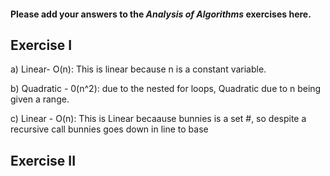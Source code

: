 #### Please add your answers to the ***Analysis of  Algorithms*** exercises here.

## Exercise I

a)  Linear- O(n): This is linear because n is a constant variable.


b) Quadratic - 0(n^2): due to the nested for loops, Quadratic due to n being given a range. 


c) Linear - O(n): This is Linear becaause bunnies is a set #, so despite a recursive call bunnies goes down in line to base

## Exercise II


